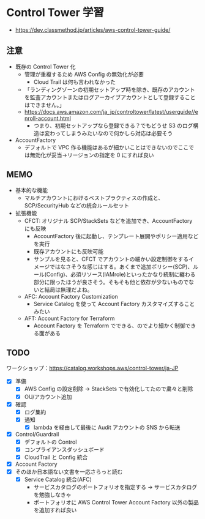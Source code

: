 # Control Tower 学習

- https://dev.classmethod.jp/articles/aws-control-tower-guide/

## 注意

- 既存の Control Tower 化
  - 管理が重複するため AWS Config の無効化が必要
    - Cloud Trail は何も言われなかった
  - 「ランディングゾーンの初期セットアップ時を除き、既存のアカウントを監査アカウントまたはログアーカイブアカウントとして登録することはできません。」
  - https://docs.aws.amazon.com/ja_jp/controltower/latest/userguide//enroll-account.html
    - つまり、初期セットアップなら登録できる？でもどうせ S3 のログ構造は変わってしまうみたいなので何かしら対応は必要そう
- AccountFactory
  - デフォルトで VPC 作る機能はあるが細かいことはできないのでここでは無効化が妥当->リージョンの指定を 0 にすれば良い

## MEMO

- 基本的な機能
  - マルチアカウントにおけるベストプラクティスの作成と、SCP/SecurityHub などの統合ルールセット
- 拡張機能
  - CFCT: オリジナル SCP/StackSets などを追加でき、AccountFactory にも反映
    - AccountFactory 後に起動し、テンプレート展開やポリシー適用などを実行
    - 既存アカウントにも反映可能
    - サンプルを見ると、CFCT でアカウントの細かい設定制御をするイメージではなさそうな感じはする。あくまで追加ポリシー(SCP)、ルール(Config)、必須リソース(IAMrole)といったかなり統制に纏わる部分に限ったほうが良さそう。そもそも他と依存が少ないものでないと結局は無理だよね。
  - AFC: Account Factory Customization
    - Service Catalog を使って Account Factory カスタマイズすることみたい
  - AFT: Account Factory for Terraform
    - Account Factory を Terraform でできる、のでより細かく制御できる面がある

## TODO

ワークショップ：https://catalog.workshops.aws/control-tower/ja-JP

- [x] 準備
  - [x] AWS Config の設定削除 -> StackSets で有効化してたので粛々と削除
  - [x] OU/アカウント追加
- [x] 確認
  - [x] ログ集約
  - [x] 通知
    - [x] lambda を経由して最後に Audit アカウントの SNS から転送
- [x] Control/Guardrail
  - [x] デフォルトの Control
  - [x] コンプライアンスダッシュボード
  - [x] CloudTrail と Config 統合
- [x] Account Factory
- [x] そのほか日本語ない文書を一応さらっと読む
  - [x] Service Catalog 統合(AFC)
    - サービスカタログのポートフォリオを指定する -> サービスカタログを勉強しなきゃ
    - ポートフォリオに AWS Control Tower Account Factory 以外の製品を追加すれば良い
